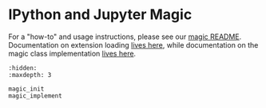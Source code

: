 # IPython and Jupyter Magic

For a "how-to" and usage instructions,
please see our [magic README](./magic_readme.md).
Documentation on extension loading [lives here](./magic_init.md),
while documentation on the magic class implementation [lives here](./magic_implement.md).

```{toctree}
:hidden:
:maxdepth: 3

magic_init
magic_implement
```
